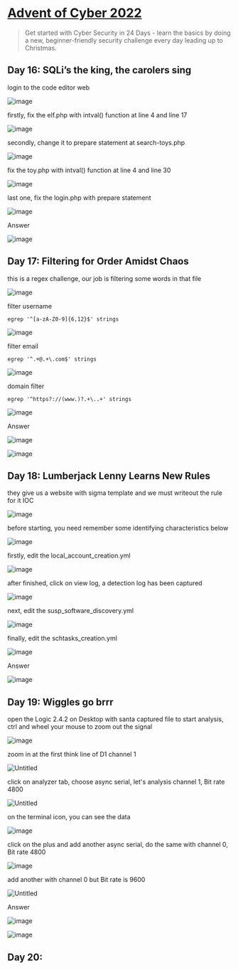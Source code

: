 # [Advent of Cyber 2022](https://tryhackme.com/room/adventofcyber4)

> Get started with Cyber Security in 24 Days - learn the basics by doing a new, beginner-friendly security challenge every day leading up to Christmas.

## Day 16: SQLi’s the king, the carolers sing

login to the code editor web

![image](https://user-images.githubusercontent.com/90561566/208238951-5dbdf03c-8915-4e81-bc4b-c18344efb5fb.png)

firstly, fix the elf.php with intval() function at line 4 and line 17

![image](https://user-images.githubusercontent.com/90561566/208239213-fee36b8b-9de0-4ef6-9d02-c1014ff751c8.png)

secondly, change it to prepare statement at search-toys.php

![image](https://user-images.githubusercontent.com/90561566/208239364-612d190b-f283-4e73-b0a0-83ddfb738fd1.png)

fix the toy.php with intval() function at line 4 and line 30

![image](https://user-images.githubusercontent.com/90561566/208239598-1849c47a-1715-46fc-977f-05b2aab2a066.png)

last one, fix the login.php with prepare statement

![image](https://user-images.githubusercontent.com/90561566/208239914-4e34c1f6-d918-4597-8907-8937146b5a4a.png)

Answer

![image](https://user-images.githubusercontent.com/90561566/208239946-295dd51b-e96c-4f96-bb25-11587f6b278a.png)

## Day 17: Filtering for Order Amidst Chaos

this is a regex challenge, our job is filtering some words in that file

![image](https://user-images.githubusercontent.com/90561566/208287514-a910bd43-75c5-4ff1-bb0e-5d5f5bf9d422.png)

filter username

```
egrep '^[a-zA-Z0-9]{6,12}$' strings
```

![image](https://user-images.githubusercontent.com/90561566/208287658-f54fa92e-b091-48aa-9388-75b977da900c.png)

filter email

```
egrep '^.+@.+\.com$' strings
```

![image](https://user-images.githubusercontent.com/90561566/208287976-3bd87580-946a-4c11-b9b5-8be276abdbbf.png)

domain filter

```
egrep '^https?://(www.)?.+\..+' strings
```

![image](https://user-images.githubusercontent.com/90561566/208288210-710ff49a-a5f2-4ef2-a014-c3e159c7ea8e.png)

Answer

![image](https://user-images.githubusercontent.com/90561566/208288270-87343200-0de1-4b0b-8cdb-1d0629b75d78.png)

![image](https://user-images.githubusercontent.com/90561566/208288278-4f12f4e7-8a63-426e-adb4-9fe351f885f5.png)

## Day 18: Lumberjack Lenny Learns New Rules

they give us a website with sigma template and we must writeout the rule for it IOC

![image](https://user-images.githubusercontent.com/90561566/208444236-456d1554-8e71-4658-a7bc-dca135ebcf5b.png)

before starting, you need remember some identifying characteristics below

![image](https://user-images.githubusercontent.com/90561566/208446122-209c33a3-d125-45c0-a462-419d9486a2ff.png)

firstly, edit the local_account_creation.yml

![image](https://user-images.githubusercontent.com/90561566/208445533-85c00bc7-6ad1-42ef-b734-0a50280a6bbb.png)

after finished, click on view log, a detection log has been captured

![image](https://user-images.githubusercontent.com/90561566/208445932-72b74eed-9f0d-413c-9134-27f34a9ee8f8.png)

next, edit the susp_software_discovery.yml

![image](https://user-images.githubusercontent.com/90561566/208448128-64dba09b-735e-4cfd-ac40-9760d5ed359c.png)

finally, edit the schtasks_creation.yml

![image](https://user-images.githubusercontent.com/90561566/208449251-8a99201e-ae45-4633-9559-7514c697dbfe.png)

Answer

![image](https://user-images.githubusercontent.com/90561566/208449447-73528265-2ec1-451f-9911-69ec2c161566.png)

## Day 19: Wiggles go brrr

open the Logic 2.4.2 on Desktop with santa captured file to start analysis, ctrl and wheel your mouse to zoom out the signal

![image](https://user-images.githubusercontent.com/90561566/208622560-8f9e87a1-0289-4436-a21c-7d33ba934332.png)

zoom in at the first think line of D1 channel 1

![Untitled](https://user-images.githubusercontent.com/90561566/208624685-09c77009-0363-4823-9cb2-12a2c0647a91.png)

click on analyzer tab, choose async serial, let's analysis channel 1, Bit rate 4800

![Untitled](https://user-images.githubusercontent.com/90561566/208625727-29366b7f-3ef9-410d-b72c-41111662ebf7.png)

on the terminal icon, you can see the data

![image](https://user-images.githubusercontent.com/90561566/208626026-3762db2d-203b-44d7-9170-efbbfcb07471.png)

click on the plus and add another async serial, do the same with channel 0, Bit rate 4800

![image](https://user-images.githubusercontent.com/90561566/208626493-ccbf324b-9972-4962-9b30-7662bfacd833.png)

add another with channel 0 but Bit rate is 9600

![Untitled](https://user-images.githubusercontent.com/90561566/208627223-611b0760-b03b-4f93-ac8d-9228f8179a59.png)

Answer

![image](https://user-images.githubusercontent.com/90561566/208627725-07e91f41-6bdf-4951-a364-84c71c17227e.png)

![image](https://user-images.githubusercontent.com/90561566/208627752-9cf2c012-ce5a-47eb-abd8-0f6abc4ebbfd.png)

## Day 20: 

















